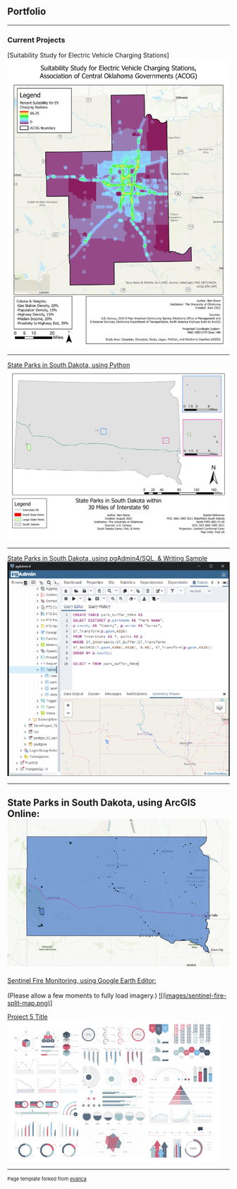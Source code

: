 ## Portfolio

---

### Current Projects

[Suitability Study for Electric Vehicle Charging Stations]
<img src="images/Stone_OU_MCDA_EV_Suitability_Study.jpg?raw=true"/>

---

[State Parks in South Dakota, using Python](/sample_page)
<img src="images/Stone_OU_Python_StateParks_SouthDakota.png?raw=true"/>

---

[State Parks in South Dakota, using pgAdmin4/SQL, & Writing Sample](/pdf/Stone_OU_DataManagement_TermProject_SDParks.pdf)
<img src="images/Stone_OU_DataManagement_TermProject_CodeExample.png?raw=true"/>

---

State Parks in South Dakota, using ArcGIS Online:
[![State Parks in South Dakota, using ArcGIS Online](images/sd_park_map.PNG)](https://arcg.is/H5izW)
---

[Sentinel Fire Monitoring, using Google Earth Editor:](https://benjaminstone.users.earthengine.app/view/sentinel-fire-monitoring-split-map)
<br><br>
(Please allow a few moments to fully load imagery.)
[![(images/sentinel-fire-split-map.png)]](https://benjaminstone.users.earthengine.app/view/sentinel-fire-monitoring-split-map)

[Project 5 Title](/sample_page)
<img src="images/dummy_thumbnail.jpg?raw=true"/>

---
<p style="font-size:11px">Page template forked from <a href="https://github.com/evanca/quick-portfolio">evanca</a></p>
<!-- Remove above link if you don't want to attibute -->
